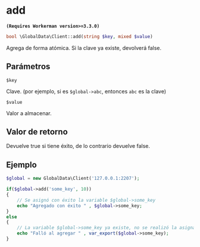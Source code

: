 # add
**``` (Requires Workerman version>=3.3.0) ```**
```php
bool \GlobalData\Client::add(string $key, mixed $value)
```
Agrega de forma atómica. Si la clave ya existe, devolverá false.

## Parámetros

 ``` $key ```

Clave. (por ejemplo, si es ```$global->abc```, entonces ```abc``` es la clave)


 ``` $value ```

Valor a almacenar.

## Valor de retorno
Devuelve true si tiene éxito, de lo contrario devuelve false.


## Ejemplo

```php
$global = new GlobalData\Client('127.0.0.1:2207');

if($global->add('some_key', 10))
{
    // Se asignó con éxito la variable $global->some_key
    echo "Agregado con éxito " , $global->some_key;
}
else
{
    // La variable $global->some_key ya existe, no se realizó la asignación
    echo "Falló al agregar " , var_export($global->some_key);
}
```
